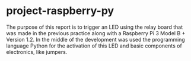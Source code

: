 # project-raspberry-py
  The purpose of this report is to trigger an LED using the relay board that was
made in the previous practice along with a Raspberry Pi 3 Model B + Version 1.2. In
the middle of the development was used the programming language Python for the
activation of this LED and basic components of electronics, like jumpers.

